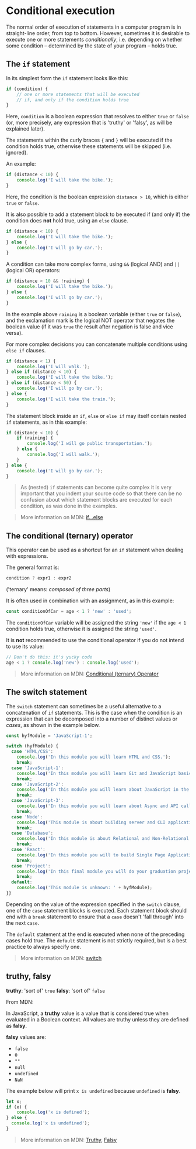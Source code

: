 # Conditional execution

The normal order of execution of statements in a computer program is in straight-line order, from top to bottom. However, sometimes it is desirable to execute one or more statements _conditionally_, i.e. depending on whether some condition – determined by the state of your program – holds true.

## The `if` statement

In its simplest form the `if` statement looks like this:

```js
if (condition) {
    // one or more statements that will be executed
    // if, and only if the condition holds true
}
```

Here, `condition` is a boolean expression that resolves to either `true` or `false` (or, more precisely, any expression that is 'truthy' or 'falsy', as will be explained later).

The statements within the curly braces `{` and `}` will be executed if the condition holds true, otherwise these statements will be skipped (i.e. ignored).

An example:

```js
if (distance < 10) {
    console.log('I will take the bike.');
}
```

Here, the condition is the boolean expression `distance > 10`, which is either `true` or `false`.

It is also possible to add a statement block to be executed if (and only if) the condition does **not** hold true, using an `else` clause.

```js
if (distance < 10) {
    console.log('I will take the bike.');
} else {
    console.log('I will go by car.');
}
```

A condition can take more complex forms, using `&&` (logical AND) and `||` (logical OR) operators:

```js
if (distance < 10 && !raining) {
    console.log('I will take the bike.');
} else {
    console.log('I will go by car.');
}
```

In the example above `raining` is a boolean variable (either `true` or `false`), and the exclamation mark is the logical NOT operator that negates the boolean value (if it was `true` the result after negation is false and vice versa).

For more complex decisions you can concatenate multiple conditions using `else if` clauses.

```js
if (distance < 1) {
    console.log('I will walk.');
} else if (distance < 10) {
    console.log('I will take the bike.');
} else if (distance < 50) {
    console.log('I will go by car.');
} else {
    console.log('I will take the train.');
}
```

The statement block inside an `if`, `else` or `else if` may itself contain nested `if` statements, as in this example:

```js
if (distance < 10) {
    if (raining) {
        console.log('I will go public transportation.');
    } else {
        console.log('I will walk.');
    }
} else {
    console.log('I will go by car.');
}
```

> As (nested) `if` statements can become quite complex it is very important that you indent your source code so that there can be no confusion about which statement blocks are executed for each condition, as was done in the examples.

>More information on MDN: [if...else](https://developer.mozilla.org/en-US/docs/Web/JavaScript/Reference/Statements/if...else)

## The conditional (ternary) operator

This operator can be used as a shortcut for an `if` statement when dealing with expressions.

The general format is:

```js
condition ? expr1 : expr2
```

('ternary' means: _composed of three parts_)

It is often used in combination with an assignment, as in this example:

```js
const conditionOfCar = age < 1 ? 'new' : 'used';
```

The `conditionOfCar` variable will be assigned the string `'new'` if the `age < 1` condition holds true, otherwise it is assigned the string `'used'`.

It is **not** recommended to use the conditional operator if you do not intend to use its value:

```js
// Don't do this: it's yucky code
age < 1 ? console.log('new') : console.log('used');
```

>More information on MDN: [Conditional (ternary) Operator](https://developer.mozilla.org/en-US/docs/Web/JavaScript/Reference/Operators/Conditional_Operator)

## The switch statement

The `switch` statement can sometimes be a useful alternative to a concatenation of `if` statements. This is the case when the condition is an expression that can be decomposed into a number of distinct values or _cases_, as shown in the example below.

```js
const hyfModule = 'JavaScript-1';

switch (hyfModule) {
  case 'HTML/CSS':
    console.log('In this module you will learn HTML and CSS.');
    break;
  case 'JavaScript-1':
    console.log('In this module you will learn Git and JavaScript basics.');
    break;
  case 'JavaScript-2':
    console.log('In this module you will learn about JavaScript in the browser with HTML and CSS.');
    break;
  case 'JavaScript-3':
    console.log('In this module you will learn about Async and API calls.');
    break;
  case 'Node':
    console.log('This module is about building server and CLI applications using Node.');
    break;
  case 'Database':
    console.log('In this module is about Relational and Non-Relational Data and Database Systems.');
    break;
  case 'React':
    console.log('In this module you will to build Single Page Applications using React.');
    break;
  case 'Project':
    console.log('In this final module you will do your graduation project.');
    break;
  default:
    console.log('This module is unknown: ' + hyfModule);
}}
```

Depending on the value of the expression specified in the `switch` clause, one of the `case` statement blocks is executed. Each statement block should end with a `break` statement to ensure that a `case` doesn't 'fall through' into the next `case`.

The `default` statement at the end is executed when none of the preceding cases hold true. The `default` statement is not strictly required, but is a best practice to always specify one.

>More information on MDN: [switch](https://developer.mozilla.org/en-US/docs/Web/JavaScript/Reference/Statements/switch)

## truthy, falsy

**truthy**: 'sort of' `true`
**falsy**: 'sort of' `false`

From MDN:

In JavaScript, a **truthy** value is a value that is considered  true when evaluated in a Boolean context. All values are truthy unless they are defined as **falsy**.

**falsy** values are:

- `false`
- `0`
- `""`
- `null`
- `undefined`
- `NaN`

The example below will print `x is undefined` because `undefined` is **falsy**.

```js
let x;
if (x) {
    console.log('x is defined');
} else {
  console.log('x is undefined');
}
```

>More information on MDN: [Truthy](https://developer.mozilla.org/en-US/docs/Glossary/Truthy), [Falsy](https://developer.mozilla.org/en-US/docs/Glossary/Falsy)